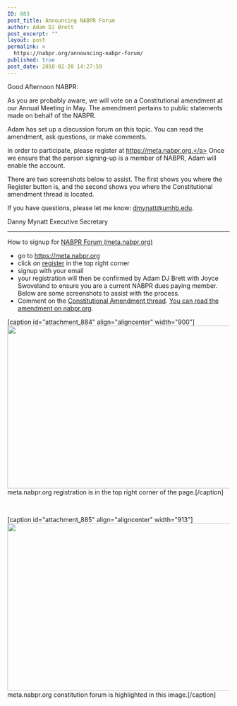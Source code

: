 ```yaml
---
ID: 883
post_title: Announcing NABPR Forum
author: Adam DJ Brett
post_excerpt: ""
layout: post
permalink: >
  https://nabpr.org/announcing-nabpr-forum/
published: true
post_date: 2018-02-20 14:27:59
---
```

Good Afternoon NABPR:

As you are probably aware, we will vote on a Constitutional amendment at our Annual Meeting in May. The amendment pertains to public statements made on behalf of the NABPR.

Adam has set up a discussion forum on this topic. You can read the amendment, ask questions, or make comments.

In order to participate, please register at <a href="https://meta.nabpr.org">https://meta.nabpr.org.</a> Once we ensure that the person signing-up is a member of NABPR, Adam will enable the account.

There are two screenshots below to assist. The first shows you where the Register button is, and the second shows you where the Constitutional amendment thread is located.

If you have questions, please let me know: dmynatt@umhb.edu.

Danny Mynatt
Executive Secretary

<!--more-->

<hr />

How to signup for <a href="https://meta.nabpr.org">NABPR Forum (meta.nabpr.org)</a>

<ul>
    <li>go to <a href="https://meta.nabpr.org">https://meta.nabpr.org</a></li>
    <li>click on <a href="https://meta.nabpr.org/ucp.php?mode=register">register</a> in the top right corner</li>
    <li>signup with your email</li>
    <li>your registration will then be confirmed by Adam DJ Brett with Joyce Swoveland to ensure you are a current NABPR dues paying member. Below are some screenshots to assist with the process.</li>
    <li>Comment on the <a href="https://meta.nabpr.org/viewtopic.php?f=4&amp;t=5">Constitutional Amendment thread</a>. <a href="https://nabpr.org/about-nabpr/constitution/proposed-amendment-xi/">You can read the amendment on nabpr.org</a>.</li>
</ul>

[caption id="attachment_884" align="aligncenter" width="900"]<a href="https://nabpr.org/wp-content/uploads/2018/02/meta-nabpr-org-01-register.png"><img class="size-full wp-image-884" src="https://nabpr.org/wp-content/uploads/2018/02/meta-nabpr-org-01-register.png" alt="" width="900" height="368" /></a> meta.nabpr.org registration is in the top right corner of the page.[/caption]

&nbsp;

[caption id="attachment_885" align="aligncenter" width="913"]<a href="https://nabpr.org/wp-content/uploads/2018/02/meta-nabpr-org-02-constitution-forum.jpg"><img class="size-full wp-image-885" src="https://nabpr.org/wp-content/uploads/2018/02/meta-nabpr-org-02-constitution-forum.jpg" alt="" width="913" height="379" /></a> meta.nabpr.org constitution forum is highlighted in this image.[/caption]